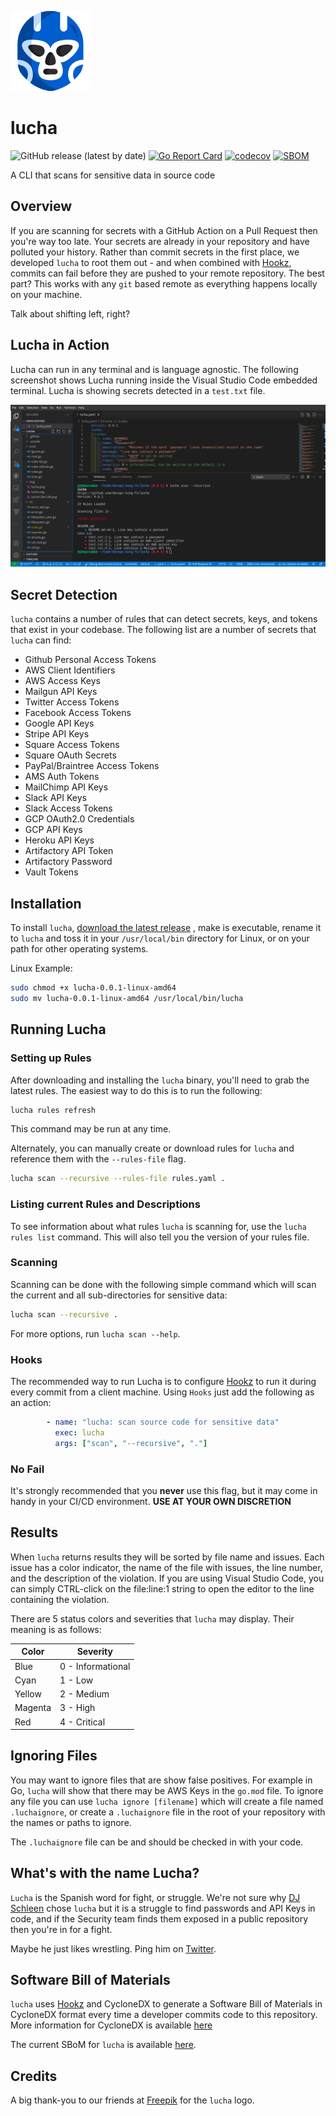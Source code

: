 
![](img/lucha128x128.png)

# lucha

![GitHub release (latest by date)](https://img.shields.io/github/v/release/devops-kung-fu/lucha) [![Go Report Card](https://goreportcard.com/badge/github.com/devops-kung-fu/lucha)](https://goreportcard.com/report/github.com/devops-kung-fu/lucha) [![codecov](https://codecov.io/gh/devops-kung-fu/lucha/branch/main/graph/badge.svg?token=P9WBOBQTOB)](https://codecov.io/gh/devops-kung-fu/lucha) [![SBOM](https://img.shields.io/badge/CyloneDX-SBoM-informational)](lucha-sbom.json)

A CLI that scans for sensitive data in source code

## Overview

If you are scanning for secrets with a GitHub Action on a Pull Request then you're way too late. Your secrets are already in your repository and have polluted your history. Rather than commit secrets in the first place, we developed ```lucha``` to root them out - and when combined with [Hookz](https://github.com/devops-kung-fu/hookz), commits can fail before they are pushed to your remote repository. The best part? This works with any ```git``` based remote as everything happens locally on your machine.

Talk about shifting left, right?

## Lucha in Action

Lucha can run in any terminal and is language agnostic. The following screenshot shows Lucha running inside the Visual Studio Code embedded terminal. Lucha is showing secrets detected in a ```test.txt``` file.

![lucha-vscode](img/lucha-vscode.png)

## Secret Detection

```lucha``` contains a number of rules that can detect secrets, keys, and tokens that exist in your codebase. The following list are a number of secrets that ```lucha``` can find:

* Github Personal Access Tokens
* AWS Client Identifiers
* AWS Access Keys
* Mailgun API Keys
* Twitter Access Tokens
* Facebook Access Tokens
* Google API Keys
* Stripe API Keys
* Square Access Tokens
* Square OAuth Secrets
* PayPal/Braintree Access Tokens
* AMS Auth Tokens
* MailChimp API Keys
* Slack API Keys
* Slack Access Tokens
* GCP OAuth2.0 Credentials
* GCP API Keys
* Heroku API Keys
* Artifactory API Token
* Artifactory Password
* Vault Tokens

## Installation


To install ```lucha```,  [download the latest release](https://github.com/devops-kung-fu/hookz/releases) , make is executable, rename it to ```lucha``` and toss it in your ```/usr/local/bin``` directory for Linux, or on your path for other operating systems.

Linux Example:

```bash
sudo chmod +x lucha-0.0.1-linux-amd64
sudo mv lucha-0.0.1-linux-amd64 /usr/local/bin/lucha
```

## Running Lucha

### Setting up Rules

After downloading and installing the ```lucha``` binary, you'll need to grab the latest rules. The easiest way to do this is to run the following:

``` bash
lucha rules refresh
```
This command may be run at any time.

Alternately, you can manually create or download rules for ```lucha``` and reference them with the ```--rules-file``` flag.

``` bash
lucha scan --recursive --rules-file rules.yaml .
```

### Listing current Rules and Descriptions

To see information about what rules ```lucha``` is scanning for, use the ```lucha rules list``` command. This will also tell you the version of your rules file.

### Scanning

Scanning can be done with the following simple command which will scan the current and all sub-directories for sensitive data:

``` bash
lucha scan --recursive .
```
For more options, run ```lucha scan --help```.

### Hooks
The recommended way to run Lucha is to configure [Hookz](https://github.com/devops-kung-fu/hookz) to run it during every commit from a client machine. Using ```Hooks``` just add the following as an action:

``` yaml
        - name: "lucha: scan source code for sensitive data"
          exec: lucha
          args: ["scan", "--recursive", "."]
```
### No Fail

It's strongly recommended that you **never** use this flag, but it may come in handy in your CI/CD environment. **USE AT YOUR OWN DISCRETION**

## Results

When ```lucha``` returns results they will be sorted by file name and issues. Each issue has a color indicator, the name of the file with issues, the line number, and the description of the violation. If you are using Visual Studio Code, you can simply CTRL-click on the file:line:1 string to open the editor to the line containing the violation.

There are 5 status colors and severities that ```lucha``` may display. Their meaning is as follows:

| Color   | Severity          |
| ------- | ----------------- |
| Blue    | 0 - Informational |
| Cyan    | 1 - Low           |
| Yellow  | 2 - Medium        |
| Magenta | 3 - High          |
| Red     | 4 - Critical      |




## Ignoring Files
You may want to ignore files that are show false positives. For example in Go, ```lucha``` will show that there may be AWS Keys in the ```go.mod``` file. To ignore any file you can use ```lucha ignore [filename]``` which will create a file named ```.luchaignore```, or create a ```.luchaignore``` file in the root of your repository with the names or paths to ignore. 

The ```.luchaignore``` file can be and should be checked in with your code.

## What's with the name Lucha?

```Lucha``` is the Spanish word for fight, or struggle. We're not sure why [DJ Schleen](https://github.com/djschleen) chose ```lucha``` but it is a struggle to find passwords and API Keys in code, and if the Security team finds them exposed in a public repository then you're in for a fight. 

Maybe he just likes wrestling. Ping him on [Twitter](https://twitter.com/djschleen).

## Software Bill of Materials

```lucha``` uses [Hookz](https://github.com/devops-kung-fu/hookz) and CycloneDX to generate a Software Bill of Materials in CycloneDX format every time a developer commits code to this repository. More information for CycloneDX is available [here](https://cyclonedx.org)

The current SBoM for ```lucha``` is available [here](lucha-sbom.json).

## Credits

A big thank-you to our friends at [Freepik](https://www.freepik.com) for the ```lucha``` logo.
